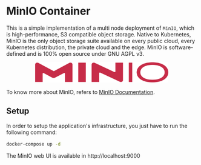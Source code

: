 # **MinIO Container**

This is a simple implementation of a multi node deployment of `MinIO`, which is high-performance, S3 compatible object storage. Native to Kubernetes, MinIO is the only object storage suite available on every public cloud, every Kubernetes distribution, the private cloud and the edge. MinIO is software-defined and is 100% open source under GNU AGPL v3.


<p align="center">
  <img src="./assets/imgs/minio_logo.png" width=70%/>
</p>


To know more about MinIO, refers to [MinIO Documentation](https://docs.min.io/).

## Setup

In order to setup the application's infrastructure, you just have to run the following command:

```bash
docker-compose up -d
```

The MinIO web UI is available in http://localhost:9000